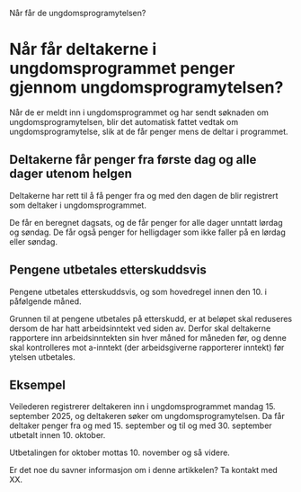 Når får de ungdomsprogramytelsen?

# Når får deltakerne i ungdomsprogrammet penger gjennom ungdomsprogramytelsen?

Når de er meldt inn i ungdomsprogrammet og har sendt søknaden om ungdomsprogramytelsen, blir det automatisk fattet vedtak om ungdomsprogramytelse, slik at de får penger mens de deltar i programmet.

## Deltakerne får penger fra første dag og alle dager utenom helgen

Deltakerne har rett til å få penger fra og med den dagen de blir registrert som deltaker i ungdomsprogrammet.

De får en beregnet dagsats, og de får penger for alle dager unntatt lørdag og søndag. De får også penger for helligdager som ikke faller på en lørdag eller søndag.

## Pengene utbetales etterskuddsvis

Pengene utbetales etterskuddsvis, og som hovedregel innen den 10. i påfølgende måned.

Grunnen til at pengene utbetales på etterskudd, er at beløpet skal reduseres dersom de har hatt arbeidsinntekt ved siden av. Derfor skal deltakerne rapportere inn arbeidsinntekten sin hver måned for måneden før, og denne skal kontrolleres mot a-inntekt (der arbeidsgiverne rapporterer inntekt) før ytelsen utbetales.

## Eksempel

Veilederen registrerer deltakeren inn i ungdomsprogrammet mandag 15. september 2025, og deltakeren søker om ungdomsprogramytelsen. Da får deltaker penger fra og med 15. september og til og med 30. september utbetalt innen 10. oktober.

Utbetalingen for oktober mottas 10. november og så videre.

Er det noe du savner informasjon om i denne artikkelen? Ta kontakt med XX.
